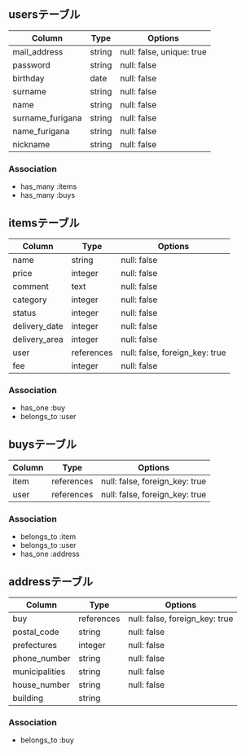## usersテーブル

|Column|Type|Options|
|------|----|-------|
|mail_address|string|null: false, unique: true|
|password|string|null: false|
|birthday|date|null: false|
|surname|string|null: false|
|name|string|null: false|
|surname_furigana|string|null: false|
|name_furigana|string|null: false|
|nickname|string|null: false|

### Association
- has_many :items
- has_many :buys


## itemsテーブル

|Column|Type|Options|
|------|----|-------|
|name|string|null: false|
|price|integer|null: false|
|comment|text|null: false|
|category|integer|null: false|
|status|integer|null: false|
|delivery_date|integer|null: false|
|delivery_area|integer|null: false|
|user|references|null: false, foreign_key: true|
|fee|integer|null: false|

### Association
- has_one :buy
- belongs_to :user


## buysテーブル
|Column|Type|Options|
|------|----|-------|
|item|references|null: false, foreign_key: true|
|user|references|null: false, foreign_key: true|

### Association
- belongs_to :item
- belongs_to :user
- has_one :address

## addressテーブル
|Column|Type|Options|
|------|----|-------|
|buy|references|null: false, foreign_key: true|
|postal_code|string|null: false|
|prefectures|integer|null: false|
|phone_number|string|null: false|
|municipalities|string|null: false|
|house_number|string|null: false|
|building|string|

### Association
- belongs_to :buy


